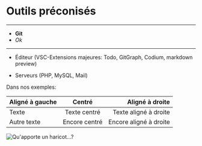 # Outils préconisés

---

- **Git**
- *Ok*

--- 

- Éditeur (VSC-Extensions majeures: Todo, GitGraph, Codium, markdown preview)

- Serveurs (PHP, MySQL, Mail)

Dans nos exemples:

| Aligné à gauche |    Centré     |        Aligné à droite |
|:----------------|:-------------:|-----------------------:|
| Texte           | Texte centré  |  Texte aligné à droite |
| Autre texte     | Encore centré | Encore aligné à droite |


![Qu'apporte un haricot...?](./assets/haricot.jpg)
